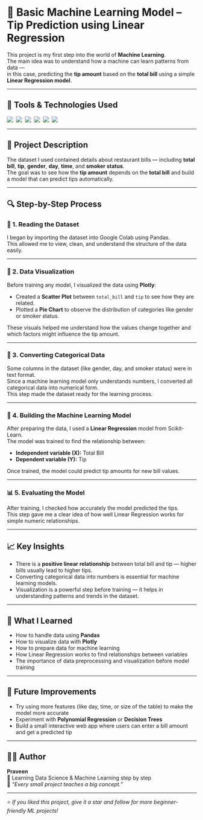 # 🧠 Basic Machine Learning Model – Tip Prediction using Linear Regression

This project is my first step into the world of **Machine Learning**.  
The main idea was to understand how a machine can learn patterns from data —  
in this case, predicting the **tip amount** based on the **total bill** using a simple **Linear Regression model**.

---

## 🧩 Tools & Technologies Used

<img src="https://img.shields.io/badge/-Google%20Colab-F9AB00?logo=googlecolab&logoColor=white&style=flat">&nbsp;
<img src="https://img.shields.io/badge/-Python-3776AB?logo=python&logoColor=white&style=flat">&nbsp;
<img src="https://img.shields.io/badge/-NumPy-013243?logo=numpy&logoColor=white&style=flat">&nbsp;
<img src="https://img.shields.io/badge/-Pandas-150458?logo=pandas&logoColor=white&style=flat">&nbsp;
<img src="https://img.shields.io/badge/-Plotly-3F4F75?logo=plotly&logoColor=white&style=flat">&nbsp;
<img src="https://img.shields.io/badge/-Scikit--Learn-F7931E?logo=scikitlearn&logoColor=white&style=flat">

---

## 📘 Project Description

The dataset I used contained details about restaurant bills — including **total bill**, **tip**, **gender**, **day**, **time**, and **smoker status**.  
The goal was to see how the **tip amount** depends on the **total bill** and build a model that can predict tips automatically.

---

## 🔍 Step-by-Step Process

### 🧾 1. Reading the Dataset
I began by importing the dataset into Google Colab using Pandas.  
This allowed me to view, clean, and understand the structure of the data easily.

---

### 🎨 2. Data Visualization
Before training any model, I visualized the data using **Plotly**:
- Created a **Scatter Plot** between `total_bill` and `tip` to see how they are related.  
- Plotted a **Pie Chart** to observe the distribution of categories like gender or smoker status.

These visuals helped me understand how the values change together and which factors might influence the tip amount.

---

### 🔢 3. Converting Categorical Data
Some columns in the dataset (like gender, day, and smoker status) were in text format.  
Since a machine learning model only understands numbers, I converted all categorical data into numerical form.  
This step made the dataset ready for the learning process.

---

### 🤖 4. Building the Machine Learning Model
After preparing the data, I used a **Linear Regression** model from Scikit-Learn.  
The model was trained to find the relationship between:
- **Independent variable (X):** Total Bill  
- **Dependent variable (Y):** Tip  

Once trained, the model could predict tip amounts for new bill values.

---

### 📊 5. Evaluating the Model
After training, I checked how accurately the model predicted the tips.  
This step gave me a clear idea of how well Linear Regression works for simple numeric relationships.

---

## 📈 Key Insights

- There is a **positive linear relationship** between total bill and tip — higher bills usually lead to higher tips.  
- Converting categorical data into numbers is essential for machine learning models.  
- Visualization is a powerful step before training — it helps in understanding patterns and trends in the dataset.  

---

## 🧭 What I Learned

- How to handle data using **Pandas**  
- How to visualize data with **Plotly**  
- How to prepare data for machine learning  
- How Linear Regression works to find relationships between variables  
- The importance of data preprocessing and visualization before model training  

---

## 🚀 Future Improvements

- Try using more features (like day, time, or size of the table) to make the model more accurate  
- Experiment with **Polynomial Regression** or **Decision Trees**  
- Build a small interactive web app where users can enter a bill amount and get a predicted tip  

---

## 👨‍💻 Author

**Praveen**  
📍 Learning Data Science & Machine Learning step by step  
💬 *“Every small project teaches a big concept.”*

---

⭐ *If you liked this project, give it a star and follow for more beginner-friendly ML projects!*
